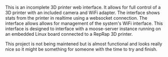 This is an incomplete 3D printer web interface. It allows for full control of a 3D printer with an included camera and WiFi adapter. The interface shows stats from the printer in realtime using a websocket connection. The interface allows allows for management of the system's WiFi interface. This interface is designed to interface with a moose-server instance running on an embedded Linux board connected to a RepRap 3D printer.

This project is not being maintened but is almost functional and looks really nice so it might be something for someone with the time to try and finish.
